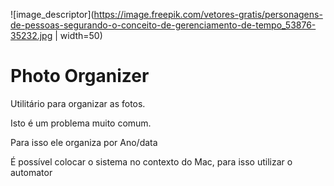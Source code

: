 ![image_descriptor](https://image.freepik.com/vetores-gratis/personagens-de-pessoas-segurando-o-conceito-de-gerenciamento-de-tempo_53876-35232.jpg | width=50)

# Photo Organizer

Utilitário para organizar as fotos.

Isto é um problema muito comum.

Para isso ele organiza por Ano/data

É possível colocar o sistema no contexto do Mac, para isso utilizar o automator

